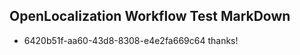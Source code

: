 ## OpenLocalization Workflow Test MarkDown
* 6420b51f-aa60-43d8-8308-e4e2fa669c64 
thanks!<!--HONumber=Mar16_HO2-->
